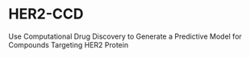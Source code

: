 # HER2-CCD
Use Computational Drug Discovery to Generate a Predictive Model for Compounds Targeting HER2 Protein
